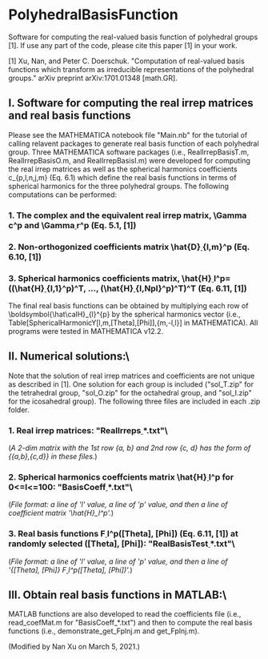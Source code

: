 # PolyhedralBasisFunction
Software for computing the real-valued basis function of polyhedral groups [1]. If use any part of the code, please cite this paper [1] in your work.

[1] Xu, Nan, and Peter C. Doerschuk. "Computation of real-valued basis functions which transform as irreducible representations of the polyhedral groups." arXiv preprint arXiv:1701.01348 [math.GR].

## I. Software for computing the real irrep matrices and real basis functions
Please see the MATHEMATICA notebook file "Main.nb" for the tutorial of calling relavent packages to generate real basis function of each polyhedral group. Three MATHEMATICA software packages (i.e., RealIrrepBasisT.m, RealIrrepBasisO.m, and RealIrrepBasisI.m) were developed for computing the real irrep matrices as well as the spherical harmonics coefficients c_{p,l,n,j,m} (Eq. 6.1) which define the real basis functions in terms of spherical harmonics for the three polyhedral groups. The following computations can be performed:
 ### 1. The complex and the equivalent real irrep matrix, \Gamma<ins> </ins>c^p and \Gamma<ins> </ins>r^p (Eq. 5.1, [1])
 ### 2. Non-orthogonized coefficients matrix \hat{D}<ins> </ins>{l,m}^p  (Eq. 6.10, [1])
 ### 3. Spherical harmonics coefficients matrix, \hat{H}<ins> </ins>l^p=((\hat{H}<ins> </ins>{l,1}^p)^T, ..., (\hat{H}<ins> </ins>{l,Npl}^p)^T)^T  (Eq. 6.11, [1])

The final real basis functions can be obtained by multiplying each row of \boldsymbol{\hat\calH}_{l}^{p} by the spherical harmonics vector (i.e., Table[SphericalHarmonicY[l,m,\[Theta],\[Phi]],{m,-l,l}] in MATHEMATICA). All programs were tested in MATHEMATICA v12.2.

## II. Numerical solutions:\
Note that the solution of real irrep matrices and coefficients are not unique as described in [1]. One solution for each group is included ("sol_T.zip" for the tetrahedral group, "sol_O.zip" for the octahedral group, and "sol_I.zip" for the icosahedral group). The following three files are included in each .zip folder.
 ### 1. Real irrep matrices: "RealIrreps<ins> </ins>*.txt"\
(*A 2-dim matrix with the 1st row {a, b} and 2nd row {c, d} has the form of {{a,b},{c,d}} in these files.*)
 ### 2. Spherical harmonics coeffcients matrix \hat{H}<ins> </ins>l^p for 0<=l<=100: "BasisCoeff<ins> </ins>*.txt"\
(*File format: a line of 'l' value, a line of 'p' value, and then a line of coefficient matrix '\hat{H}_l^p'.*)
 ### 3. Real basis functions F<ins> </ins>l^p(\[Theta], \[Phi]) (Eq. 6.11, [1]) at randomly selected (\[Theta], \[Phi]): "RealBasisTest<ins> </ins>*.txt"\
(*File format: a line of 'l' value, a line of 'p' value, and then a line of '{\[Theta], \[Phi]}     F<ins> </ins>l^p(\[Theta], \[Phi])'.*)

## III. Obtain real basis functions in MATLAB:\
MATLAB functions are also developed to read the coefficients file (i.e., read_coefMat.m for "BasisCoeff_*.txt") and then to compute the real basis functions (i.e., demonstrate_get_Fplnj.m and get_Fplnj.m). 

(Modified by Nan Xu on March 5, 2021.)
